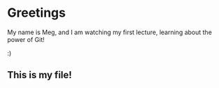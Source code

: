 # Greetings

My name is Meg, and I am watching my first lecture, learning about the power of Git!

:) 

## This is my file!